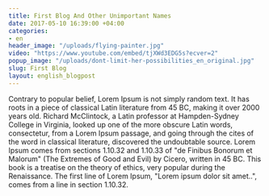 ```yaml
---
title: First Blog And Other Unimportant Names
date: 2017-05-10 16:39:00 +04:00
categories:
- en
header_image: "/uploads/flying-painter.jpg"
video: "https://www.youtube.com/embed/tjXWd3EDG5s?ecver=2"
popup_image: "/uploads/dont-limit-her-possibilities_en_original.jpg"
slug: First Blog
layout: english_blogpost
---
```


Contrary to popular belief, Lorem Ipsum is not simply random text. It has roots in a piece of classical Latin literature from 45 BC, making it over 2000 years old. Richard McClintock, a Latin professor at Hampden-Sydney College in Virginia, looked up one of the more obscure Latin words, consectetur, from a Lorem Ipsum passage, and going through the cites of the word in classical literature, discovered the undoubtable source. Lorem Ipsum comes from sections 1.10.32 and 1.10.33 of "de Finibus Bonorum et Malorum" (The Extremes of Good and Evil) by Cicero, written in 45 BC. This book is a treatise on the theory of ethics, very popular during the Renaissance. The first line of Lorem Ipsum, "Lorem ipsum dolor sit amet..", comes from a line in section 1.10.32.